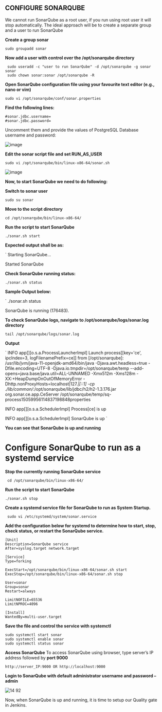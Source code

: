 ## CONFIGURE SONARQUBE

We cannot run SonarQube as a root user, if you run using root user it will stop automatically. The ideal approach will be to create a separate group and a user to run SonarQube

**Create a group sonar**

```
sudo groupadd sonar
```

**Now add a user with control over the /opt/sonarqube directory**

```
 sudo useradd -c "user to run SonarQube" -d /opt/sonarqube -g sonar sonar 
 sudo chown sonar:sonar /opt/sonarqube -R
```

**Open SonarQube configuration file using your favourite text editor (e.g., nano or vim)**

```
sudo vi /opt/sonarqube/conf/sonar.properties
```

**Find the following lines:**

```
#sonar.jdbc.username=
#sonar.jdbc.password=
```
Uncomment them and provide the values of PostgreSQL Database username and password:

![image](https://github.com/Seyifunmi0604/DevOps_Project/assets/130314772/ac85c23e-61ec-4acf-a10d-194dcd4589bd)

**Edit the sonar script file and set RUN_AS_USER**

```
sudo vi /opt/sonarqube/bin/linux-x86-64/sonar.sh
```
![image](https://github.com/Seyifunmi0604/DevOps_Project/assets/130314772/95d510bb-b35e-4344-9e30-a6513fad781e)

**Now, to start SonarQube we need to do following:**

**Switch to sonar user**

```
sudo su sonar
```
**Move to the script directory**

```
cd /opt/sonarqube/bin/linux-x86-64/
```
**Run the script to start SonarQube**

```
./sonar.sh start
```

**Expected output shall be as:**

`
Starting SonarQube...

Started SonarQube


**Check SonarQube running status:**

```
./sonar.sh status
```

**Sample Output below:**

`
./sonar.sh status

SonarQube is running (176483).


**To check SonarQube logs, navigate to /opt/sonarqube/logs/sonar.log directory**

```
tail /opt/sonarqube/logs/sonar.log
```
**Output**

`
INFO  app[][o.s.a.ProcessLauncherImpl] Launch process[[key='ce', ipcIndex=3, logFilenamePrefix=ce]] from [/opt/sonarqube]: /usr/lib/jvm/java-11-openjdk-amd64/bin/java -Djava.awt.headless=true -Dfile.encoding=UTF-8 -Djava.io.tmpdir=/opt/sonarqube/temp --add-opens=java.base/java.util=ALL-UNNAMED -Xmx512m -Xms128m -XX:+HeapDumpOnOutOfMemoryError -Dhttp.nonProxyHosts=localhost|127.*|[::1] -cp ./lib/common/*:/opt/sonarqube/lib/jdbc/h2/h2-1.3.176.jar org.sonar.ce.app.CeServer /opt/sonarqube/temp/sq-process15059956114837198848properties

 INFO  app[][o.s.a.SchedulerImpl] Process[ce] is up

 INFO  app[][o.s.a.SchedulerImpl] SonarQube is up
`

**You can see that SonarQube is up and running**

# Configure SonarQube to run as a systemd service

**Stop the currently running SonarQube service**

```
 cd /opt/sonarqube/bin/linux-x86-64/
```

**Run the script to start SonarQube**

```
./sonar.sh stop
```

**Create a systemd service file for SonarQube to run as System Startup.**

```
 sudo vi /etc/systemd/system/sonar.service
```

**Add the configuration below for systemd to determine how to start, stop, check status, or restart the SonarQube service.**

```
[Unit]
Description=SonarQube service
After=syslog.target network.target

[Service]
Type=forking

ExecStart=/opt/sonarqube/bin/linux-x86-64/sonar.sh start
ExecStop=/opt/sonarqube/bin/linux-x86-64/sonar.sh stop

User=sonar
Group=sonar
Restart=always

LimitNOFILE=65536
LimitNPROC=4096

[Install]
WantedBy=multi-user.target
```

**Save the file and control the service with systemctl**

```
sudo systemctl start sonar
sudo systemctl enable sonar
sudo systemctl status sonar
```

**Access SonarQube**
To access SonarQube using browser, type server’s IP address followed by **port 9000**

```
http://server_IP:9000 OR http://localhost:9000
```

**Login to SonarQube with default administrator username and password – admin**

![14 92](https://github.com/Seyifunmi0604/DevOps_Project/assets/130314772/070343bb-611c-4da9-b283-ad80165b0bfe)

Now, when SonarQube is up and running, it is time to setup our Quality gate in Jenkins.
















































